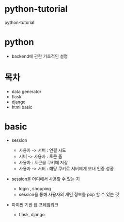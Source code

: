 # python-tutorial
python-tutorial 



# python   
* backend에 관한 기초적인 설명

# 목차 
 * data generator
 * flask
 * django
 * html basic 


# basic 
  * session 
    
      * 사용자 -> 서버 : 연결 시도
      * 서버 -> 사용자 : 토큰 줌
      * 사용자 : 토큰을 쿠키에 저장
      * 사용자 -> 서버 : 해당 쿠키로 서버에게 보내 인증 성공
        
  *  session을 어디에서 사용할 수 있는 지
        * login , shopping
        * session을 통해 사용자의 개인 정보를 pop 할 수 있는 것

 * 파이썬 기반 웹 프레임워크 
      * flask, django

